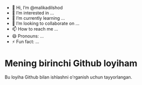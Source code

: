 - 👋 Hi, I’m @malikadilshod
- 👀 I’m interested in ...
- 🌱 I’m currently learning ...
- 💞️ I’m looking to collaborate on ...
- 📫 How to reach me ...
- 😄 Pronouns: ...
- ⚡ Fun fact: ...

<!---
malikadilshod/malikadilshod is a ✨ special ✨ repository because its `README.md` (this file) appears on your GitHub profile.
You can click the Preview link to take a look at your changes.
--->
# Mening birinchi Github loyiham
Bu loyiha Github bilan ishlashni o'rganish uchun tayyorlangan.
